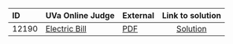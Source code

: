 | ID | UVa Online Judge | External | Link to solution |
|:---|:---|:---|:---:|
| 12190 | [Electric Bill](https://onlinejudge.org/index.php?option=com_onlinejudge&Itemid=8&category=662&page=show_problem&problem=3342) | [PDF](https://onlinejudge.org/external/121/12190.pdf) | [Solution](https%3A//github.com/versenyi98/programming-contests/tree/master/UVa%20Online%20Judge/12190%2520-%2520Electric%2520Bill)|

